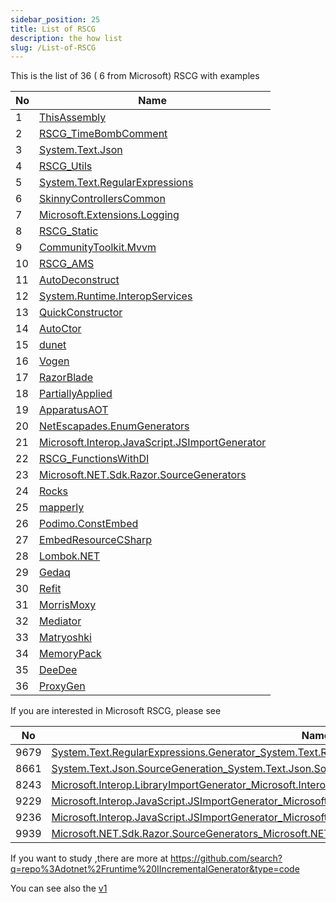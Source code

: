 ```yaml
---
sidebar_position: 25
title: List of RSCG
description: the how list
slug: /List-of-RSCG
---
```


This is the list of 36 ( 6 from Microsoft) RSCG with examples 


| No        | Name  | 
| --------- | ----- | 
|1|[ThisAssembly](/docs/ThisAssembly)|
|2|[RSCG_TimeBombComment](/docs/RSCG_TimeBombComment)|
|3|[System.Text.Json](/docs/System.Text.Json)|
|4|[RSCG_Utils](/docs/RSCG_Utils)|
|5|[System.Text.RegularExpressions](/docs/System.Text.RegularExpressions)|
|6|[SkinnyControllersCommon](/docs/SkinnyControllersCommon)|
|7|[Microsoft.Extensions.Logging](/docs/Microsoft.Extensions.Logging)|
|8|[RSCG_Static](/docs/RSCG_Static)|
|9|[CommunityToolkit.Mvvm](/docs/CommunityToolkit.Mvvm)|
|10|[RSCG_AMS](/docs/RSCG_AMS)|
|11|[AutoDeconstruct](/docs/AutoDeconstruct)|
|12|[System.Runtime.InteropServices](/docs/System.Runtime.InteropServices)|
|13|[QuickConstructor](/docs/QuickConstructor)|
|14|[AutoCtor](/docs/AutoCtor)|
|15|[dunet](/docs/dunet)|
|16|[Vogen](/docs/Vogen)|
|17|[RazorBlade](/docs/RazorBlade)|
|18|[PartiallyApplied](/docs/PartiallyApplied)|
|19|[ApparatusAOT](/docs/ApparatusAOT)|
|20|[NetEscapades.EnumGenerators](/docs/NetEscapades.EnumGenerators)|
|21|[Microsoft.Interop.JavaScript.JSImportGenerator](/docs/Microsoft.Interop.JavaScript.JSImportGenerator)|
|22|[RSCG_FunctionsWithDI](/docs/RSCG_FunctionsWithDI)|
|23|[Microsoft.NET.Sdk.Razor.SourceGenerators](/docs/Microsoft.NET.Sdk.Razor.SourceGenerators)|
|24|[Rocks](/docs/Rocks)|
|25|[mapperly](/docs/mapperly)|
|26|[Podimo.ConstEmbed](/docs/Podimo.ConstEmbed)|
|27|[EmbedResourceCSharp](/docs/EmbedResourceCSharp)|
|28|[Lombok.NET](/docs/Lombok.NET)|
|29|[Gedaq](/docs/Gedaq)|
|30|[Refit](/docs/Refit)|
|31|[MorrisMoxy](/docs/MorrisMoxy)|
|32|[Mediator](/docs/Mediator)|
|33|[Matryoshki](/docs/Matryoshki)|
|34|[MemoryPack](/docs/MemoryPack)|
|35|[DeeDee](/docs/DeeDee)|
|36|[ProxyGen](/docs/ProxyGen)|

If you are interested in Microsoft RSCG, please see

| No        | Name  | 
| --------- | ----- | 
|9679|[System.Text.RegularExpressions.Generator_System.Text.RegularExpressions.Generator.RegexGenerator](/docs/Microsoft/System.Text.RegularExpressions.Generator_System.Text.RegularExpressions.Generator.RegexGenerator)|
|8661|[System.Text.Json.SourceGeneration_System.Text.Json.SourceGeneration.JsonSourceGenerator](/docs/Microsoft/System.Text.Json.SourceGeneration_System.Text.Json.SourceGeneration.JsonSourceGenerator)|
|8243|[Microsoft.Interop.LibraryImportGenerator_Microsoft.Interop.LibraryImportGenerator](/docs/Microsoft/Microsoft.Interop.LibraryImportGenerator_Microsoft.Interop.LibraryImportGenerator)|
|9229|[Microsoft.Interop.JavaScript.JSImportGenerator_Microsoft.Interop.JavaScript.JSImportGenerator](/docs/Microsoft/Microsoft.Interop.JavaScript.JSImportGenerator_Microsoft.Interop.JavaScript.JSImportGenerator)|
|9236|[Microsoft.Interop.JavaScript.JSImportGenerator_Microsoft.Interop.JavaScript.JSExportGenerator](/docs/Microsoft/Microsoft.Interop.JavaScript.JSImportGenerator_Microsoft.Interop.JavaScript.JSExportGenerator)|
|9939|[Microsoft.NET.Sdk.Razor.SourceGenerators_Microsoft.NET.Sdk.Razor.SourceGenerators.RazorSourceGenerator](/docs/Microsoft/Microsoft.NET.Sdk.Razor.SourceGenerators_Microsoft.NET.Sdk.Razor.SourceGenerators.RazorSourceGenerator)|

If you want to study ,there are more at https://github.com/search?q=repo%3Adotnet%2Fruntime%20IIncrementalGenerator&type=code 


You can see also the [v1](/docs/v1) 

